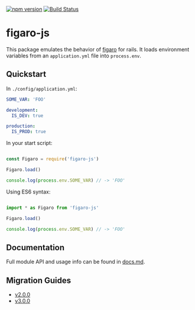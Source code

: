 [![npm version](https://badge.fury.io/js/figaro-js.svg)](https://badge.fury.io/js/figaro-js)
[![Build Status](https://travis-ci.org/LaunchPadLab/figaro-js.svg?branch=master)](https://travis-ci.org/LaunchPadLab/figaro-js)

# figaro-js

This package emulates the behavior of [figaro](https://github.com/laserlemon/figaro) for rails. It loads environment variables from an `application.yml` file into `process.env`.

## Quickstart

In `./config/application.yml`:

```yml
SOME_VAR: 'FOO'

development:
  IS_DEV: true

production:
  IS_PROD: true
```

In your start script:

```js

const Figaro = require('figaro-js')

Figaro.load()

console.log(process.env.SOME_VAR) // -> 'FOO'

```
Using ES6 syntax:
```js

import * as Figaro from 'figaro-js'

Figaro.load()

console.log(process.env.SOME_VAR) // -> 'FOO'

```

## Documentation

Full module API and usage info can be found in [docs.md](docs.md).


## Migration Guides
- [v2.0.0](migration-guides/v2.0.0.md)
- [v3.0.0](migration-guides/v3.0.0.md)